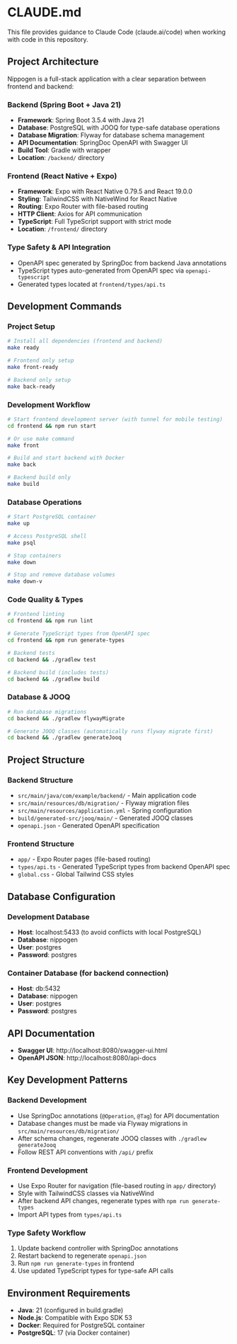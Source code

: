 # CLAUDE.md

This file provides guidance to Claude Code (claude.ai/code) when working with code in this repository.

## Project Architecture

Nippogen is a full-stack application with a clear separation between frontend and backend:

### Backend (Spring Boot + Java 21)
- **Framework**: Spring Boot 3.5.4 with Java 21
- **Database**: PostgreSQL with JOOQ for type-safe database operations
- **Database Migration**: Flyway for database schema management
- **API Documentation**: SpringDoc OpenAPI with Swagger UI
- **Build Tool**: Gradle with wrapper
- **Location**: `/backend/` directory

### Frontend (React Native + Expo)
- **Framework**: Expo with React Native 0.79.5 and React 19.0.0
- **Styling**: TailwindCSS with NativeWind for React Native
- **Routing**: Expo Router with file-based routing
- **HTTP Client**: Axios for API communication
- **TypeScript**: Full TypeScript support with strict mode
- **Location**: `/frontend/` directory

### Type Safety & API Integration
- OpenAPI spec generated by SpringDoc from backend Java annotations
- TypeScript types auto-generated from OpenAPI spec via `openapi-typescript`
- Generated types located at `frontend/types/api.ts`

## Development Commands

### Project Setup
```bash
# Install all dependencies (frontend and backend)
make ready

# Frontend only setup
make front-ready

# Backend only setup  
make back-ready
```

### Development Workflow
```bash
# Start frontend development server (with tunnel for mobile testing)
cd frontend && npm run start

# Or use make command
make front

# Build and start backend with Docker
make back

# Backend build only
make build
```

### Database Operations
```bash
# Start PostgreSQL container
make up

# Access PostgreSQL shell
make psql

# Stop containers
make down

# Stop and remove database volumes
make down-v
```

### Code Quality & Types
```bash
# Frontend linting
cd frontend && npm run lint

# Generate TypeScript types from OpenAPI spec
cd frontend && npm run generate-types

# Backend tests
cd backend && ./gradlew test

# Backend build (includes tests)
cd backend && ./gradlew build
```

### Database & JOOQ
```bash
# Run database migrations
cd backend && ./gradlew flywayMigrate

# Generate JOOQ classes (automatically runs flyway migrate first)
cd backend && ./gradlew generateJooq
```

## Project Structure

### Backend Structure
- `src/main/java/com/example/backend/` - Main application code
- `src/main/resources/db/migration/` - Flyway migration files
- `src/main/resources/application.yml` - Spring configuration
- `build/generated-src/jooq/main/` - Generated JOOQ classes
- `openapi.json` - Generated OpenAPI specification

### Frontend Structure
- `app/` - Expo Router pages (file-based routing)
- `types/api.ts` - Generated TypeScript types from backend OpenAPI spec
- `global.css` - Global Tailwind CSS styles

## Database Configuration

### Development Database
- **Host**: localhost:5433 (to avoid conflicts with local PostgreSQL)
- **Database**: nippogen
- **User**: postgres
- **Password**: postgres

### Container Database (for backend connection)
- **Host**: db:5432
- **Database**: nippogen
- **User**: postgres
- **Password**: postgres

## API Documentation

- **Swagger UI**: http://localhost:8080/swagger-ui.html
- **OpenAPI JSON**: http://localhost:8080/api-docs

## Key Development Patterns

### Backend Development
- Use SpringDoc annotations (`@Operation`, `@Tag`) for API documentation
- Database changes must be made via Flyway migrations in `src/main/resources/db/migration/`
- After schema changes, regenerate JOOQ classes with `./gradlew generateJooq`
- Follow REST API conventions with `/api/` prefix

### Frontend Development
- Use Expo Router for navigation (file-based routing in `app/` directory)
- Style with TailwindCSS classes via NativeWind
- After backend API changes, regenerate types with `npm run generate-types`
- Import API types from `types/api.ts`

### Type Safety Workflow
1. Update backend controller with SpringDoc annotations
2. Restart backend to regenerate `openapi.json`
3. Run `npm run generate-types` in frontend
4. Use updated TypeScript types for type-safe API calls

## Environment Requirements

- **Java**: 21 (configured in build.gradle)
- **Node.js**: Compatible with Expo SDK 53
- **Docker**: Required for PostgreSQL container
- **PostgreSQL**: 17 (via Docker container)